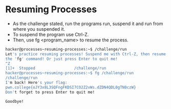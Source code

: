 # Resuming Processes
- As the challenge stated, run the programs run, suspend it and run from where you suspended it.
- To suspend the program use Ctrl-Z.
- Then, use fg <program_name> to resume the process.

```bash
hacker@processes~resuming-processes:~$ /challenge/run
Let's practice resuming processes! Suspend me with Ctrl-Z, then resume me with
the 'fg' command! Or just press Enter to quit me!
^Z
[1]+  Stopped                 /challenge/run
hacker@processes~resuming-processes:~$ fg /challenge/run
/challenge/run
I'm back! Here's your flag:
pwn.college{oJY3x8L3SQFngFKDSI7CO2Z2vWs.dZDN4QDL0gTN0czW}
Don't forget to press Enter to quit me!

Goodbye!
```

